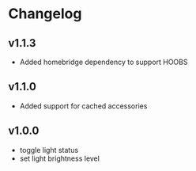 # Changelog

## v1.1.3
* Added homebridge dependency to support HOOBS

## v1.1.0
* Added support for cached accessories

## v1.0.0
* toggle light status
* set light brightness level
